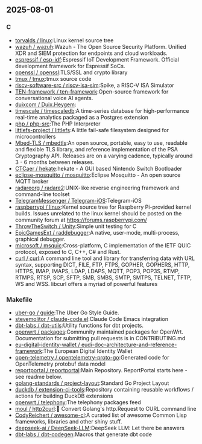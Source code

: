 ## 2025-08-01

### C

* [torvalds / linux](https://github.com/torvalds/linux):Linux kernel source tree
* [wazuh / wazuh](https://github.com/wazuh/wazuh):Wazuh - The Open Source Security Platform. Unified XDR and SIEM protection for endpoints and cloud workloads.
* [espressif / esp-idf](https://github.com/espressif/esp-idf):Espressif IoT Development Framework. Official development framework for Espressif SoCs.
* [openssl / openssl](https://github.com/openssl/openssl):TLS/SSL and crypto library
* [tmux / tmux](https://github.com/tmux/tmux):tmux source code
* [riscv-software-src / riscv-isa-sim](https://github.com/riscv-software-src/riscv-isa-sim):Spike, a RISC-V ISA Simulator
* [TEN-framework / ten-framework](https://github.com/TEN-framework/ten-framework):Open-source framework for conversational voice AI agents.
* [duixcom / Duix.Heygem](https://github.com/duixcom/Duix.Heygem):
* [timescale / timescaledb](https://github.com/timescale/timescaledb):A time-series database for high-performance real-time analytics packaged as a Postgres extension
* [php / php-src](https://github.com/php/php-src):The PHP Interpreter
* [littlefs-project / littlefs](https://github.com/littlefs-project/littlefs):A little fail-safe filesystem designed for microcontrollers
* [Mbed-TLS / mbedtls](https://github.com/Mbed-TLS/mbedtls):An open source, portable, easy to use, readable and flexible TLS library, and reference implementation of the PSA Cryptography API. Releases are on a varying cadence, typically around 3 - 6 months between releases.
* [CTCaer / hekate](https://github.com/CTCaer/hekate):hekate - A GUI based Nintendo Switch Bootloader
* [eclipse-mosquitto / mosquitto](https://github.com/eclipse-mosquitto/mosquitto):Eclipse Mosquitto - An open source MQTT broker
* [radareorg / radare2](https://github.com/radareorg/radare2):UNIX-like reverse engineering framework and command-line toolset
* [TelegramMessenger / Telegram-iOS](https://github.com/TelegramMessenger/Telegram-iOS):Telegram-iOS
* [raspberrypi / linux](https://github.com/raspberrypi/linux):Kernel source tree for Raspberry Pi-provided kernel builds. Issues unrelated to the linux kernel should be posted on the community forum at https://forums.raspberrypi.com/
* [ThrowTheSwitch / Unity](https://github.com/ThrowTheSwitch/Unity):Simple unit testing for C
* [EpicGamesExt / raddebugger](https://github.com/EpicGamesExt/raddebugger):A native, user-mode, multi-process, graphical debugger.
* [microsoft / msquic](https://github.com/microsoft/msquic):Cross-platform, C implementation of the IETF QUIC protocol, exposed to C, C++, C# and Rust.
* [curl / curl](https://github.com/curl/curl):A command line tool and library for transferring data with URL syntax, supporting DICT, FILE, FTP, FTPS, GOPHER, GOPHERS, HTTP, HTTPS, IMAP, IMAPS, LDAP, LDAPS, MQTT, POP3, POP3S, RTMP, RTMPS, RTSP, SCP, SFTP, SMB, SMBS, SMTP, SMTPS, TELNET, TFTP, WS and WSS. libcurl offers a myriad of powerful features

### Makefile

* [uber-go / guide](https://github.com/uber-go/guide):The Uber Go Style Guide.
* [stevemolitor / claude-code.el](https://github.com/stevemolitor/claude-code.el):Claude Code Emacs integration
* [dbt-labs / dbt-utils](https://github.com/dbt-labs/dbt-utils):Utility functions for dbt projects.
* [openwrt / packages](https://github.com/openwrt/packages):Community maintained packages for OpenWrt. Documentation for submitting pull requests is in CONTRIBUTING.md
* [eu-digital-identity-wallet / eudi-doc-architecture-and-reference-framework](https://github.com/eu-digital-identity-wallet/eudi-doc-architecture-and-reference-framework):The European Digital Identity Wallet
* [open-telemetry / opentelemetry-proto-go](https://github.com/open-telemetry/opentelemetry-proto-go):Generated code for OpenTelemetry protobuf data model
* [reportportal / reportportal](https://github.com/reportportal/reportportal):Main Repository. ReportPortal starts here - see readme below.
* [golang-standards / project-layout](https://github.com/golang-standards/project-layout):Standard Go Project Layout
* [duckdb / extension-ci-tools](https://github.com/duckdb/extension-ci-tools):Repository containing reusable workflows / actions for building DuckDB extensions
* [openwrt / telephony](https://github.com/openwrt/telephony):The telephony packages feed
* [moul / http2curl](https://github.com/moul/http2curl):📐 Convert Golang's http.Request to CURL command line
* [CodyReichert / awesome-cl](https://github.com/CodyReichert/awesome-cl):A curated list of awesome Common Lisp frameworks, libraries and other shiny stuff.
* [deepseek-ai / DeepSeek-LLM](https://github.com/deepseek-ai/DeepSeek-LLM):DeepSeek LLM: Let there be answers
* [dbt-labs / dbt-codegen](https://github.com/dbt-labs/dbt-codegen):Macros that generate dbt code
